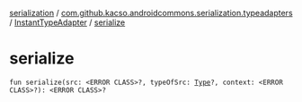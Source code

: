 [serialization](../../index.md) / [com.github.kacso.androidcommons.serialization.typeadapters](../index.md) / [InstantTypeAdapter](index.md) / [serialize](.)

# serialize

`fun serialize(src: <ERROR CLASS>?, typeOfSrc: `[`Type`](http://docs.oracle.com/javase/8/docs/api/java/lang/reflect/Type.html)`?, context: <ERROR CLASS>?): <ERROR CLASS>?`